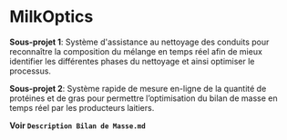 # MilkOptics

**Sous-projet 1**: Système d'assistance au nettoyage des conduits pour reconnaître la composition du mélange en temps réel afin de mieux identifier les différentes phases du nettoyage et ainsi optimiser le processus. 

**Sous-projet 2**: Système rapide de mesure en-ligne de la quantité de protéines et de gras pour permettre l’optimisation du bilan de masse en temps réel par les producteurs laitiers.

**Voir `Description Bilan de Masse.md`**

